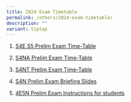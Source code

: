 ```yaml
---
title: 2024 Exam Timetable
permalink: /others/2024-exam-timetable/
description: ""
variant: tiptap
---
```

<ol data-tight="true" class="tight">
<li>
<p><a href="/files/4E5N_PrelimExamTimeTable_Updated_6_Aug2024_.pdf" rel="noopener noreferrer nofollow" target="_blank">S4E S5 Prelim Exam Time-Table</a>
</p>
</li>
<li>
<p><a href="/files/2024_prelimtt_4na__updated_6_aug.pdf" rel="noopener noreferrer nofollow" target="_blank">S4NA Prelim Exam Time-Table</a>
</p>
</li>
<li>
<p><a href="/files/2024_PrelimTT_4NT__27Jun_.pdf" rel="noopener noreferrer nofollow" target="_blank">S4NT Prelim Exam Time-Table</a>
</p>
</li>
<li>
<p><a href="/files/2024_s4n_prelim_exam_briefing_slides.pdf" rel="noopener noreferrer nofollow" target="_blank">S4N Prelim Exam Briefing Slides</a>
</p>
</li>
<li>
<p><a href="/files/2024_4E5N_Prelim_Exam_Instructions_students_updated13Aug.pdf" rel="noopener noreferrer nofollow" target="_blank">4E5N Prelim Exam Instructions for students</a>
</p>
</li>
</ol>
<p></p>